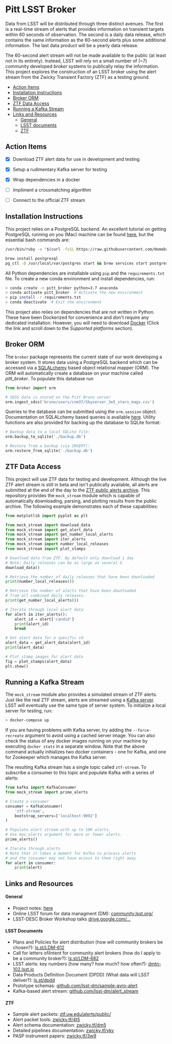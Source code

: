 # Pitt LSST Broker

Data from LSST will be distributed through three distinct avenues. The first is a real-time stream of alerts that provides information on transient targets within 60 seconds of observation. The second is a daily data release, which contains the same information as the 60-second alerts plus some additional information. The last data product will be a yearly data release.

The 60-second alert stream will not be made available to the public (at least not in its entirety). Instead, LSST will rely on a small number of (~7) community developed *broker* systems to publically relay the information. This project explores the construction of an LSST broker using the alert stream from the Zwicky Transient Factory (ZTF) as a testing ground.



- [Action Items](#action-items)
- [Installation Instructions](#installation-instructions)
- [Broker ORM](#broker-orm)
- [ZTF Data Access](#ztf-data-access)
- [Running a Kafka Stream](#running-a-kafka-stream)
- [Links and Resources](#links-and-resources)
    + [General](#general)
    + [LSST documents](#lsst-documents)
    + [ZTF](#ztf)



## Action Items

- [x] Download ZTF alert data for use in development and testing
- [x] Setup a rudimentary Kafka server for testing
- [x] Wrap dependencies in a docker
- [ ] Impliment a crossmatching algorithm
- [ ] Connect to the official ZTF stream



## Installation Instructions

This project relies on a PostgreSQL backend. An excellent tutorial on getting PostgreSQL running on you (Mac) machine can be found [here](https://www.codementor.io/engineerapart/getting-started-with-postgresql-on-mac-osx-are8jcopb), but the essential bash commands are:

```bash
/usr/bin/ruby -e "$(curl -fsSL https://raw.githubusercontent.com/Homebrew/install/master/install)"

brew install postgresql
pg_ctl -D /usr/local/var/postgres start && brew services start postgresql
```



All Python dependencies are installable using `pip` and the `requirements.txt` file. To create a new conda environment and install dependencies, run:

```bash
> conda create -n pitt_broker python=3.7 anaconda
> conda activate pitt_broker  # Activate the new environment
> pip install -r requirements.txt
> conda deactivate  # Exit the environment
```

This project also relies on dependencies that are not written in Python. These have been Dockerized for convenience and don't require any dedicated installation. However, you will need to download [Docker](https://docs.docker.com/install/) (Click the link and scroll down to the *Supported platforms* section).



## Broker ORM

The `broker` package represents the current state of our work developing a broker system. It stores data using a PostgreSQL backend which can be accessed via a [SQLALchemy](https://www.sqlalchemy.org) based object relational mapper (ORM). The ORM will automatically create a database on your machine called *pitt_broker*. To populate this database run

```python
from broker import orm

# SDSS data is stored on the Pitt Bruno server
orm.ingest_sdss('bruno/users/cnm37/Skyserver_3e5_stars_mags.csv')
```

Queries to the database can be submitted using the `orm.session` object. Documentation on SQLALchemy based queries is available [here](https://docs.sqlalchemy.org/en/latest/orm/tutorial.html#querying). Utility functions are also provided for backing up the database to SQLite format:

```python
# Backup data to a local SQLite file:
orm.backup_to_sqlite('./backup.db')

# Restore from a backup (via INSERT):
orm.restore_from_sqlite('./backup.db')

```



## ZTF Data Access

This project will use ZTF data for testing and development. Although the live ZTF alert stream is still in beta and isn't publically available, all alerts are submitted at the end of the day to the [ZTF public alerts archive](https://ztf.uw.edu/alerts/public/). This repository provides the `mock_stream` module which is capable of automatically downloading, parsing, and plotting results from the public archive. The following example demonstrates each of these capabilities: 

```python
from matplotlib import pyplot as plt

from mock_stream import download_data
from mock_stream import get_alert_data
from mock_stream import get_number_local_alerts
from mock_stream import iter_alerts
from mock_stream import number_local_releases
from mock_stream import plot_stamps

# Download data from ZTF. By default only download 1 day
# Note: Daily releases can be as large as several G
download_data()

# Retrieve the number of daily releases that have been downloaded
print(number_local_releases())

# Retrieve the number of alerts that have been downloaded
# from all combined daily releases.
print(get_number_local_alerts())

# Iterate through local alert data
for alert in iter_alerts():
    alert_id = alert['candid']
    print(alert_id)
    break

# Get alert data for a specific id
alert_data = get_alert_data(alert_id)
print(alert_data)

# Plot stamp images for alert data
fig = plot_stamps(alert_data)
plt.show()

```



## Running a Kafka Stream

The `mock_stream` module also provides a simulated stream of ZTF alerts. Just like the real ZTF stream, alerts are streamed using a [Kafka server](https://kafka.apache.org/intro). LSST will eventually use the same type of server system. To initialize a local server for testing, run:

```bash
> docker-compose up 
```

If you are having problems with Kafka server, try adding the `--force-recreate` argument to avoid using a cached server image. You can also check the status of any docker images running on your machine by executing `docker stats` in a separate window. Note that the above command actually initializes two docker containers - one for Kafka, and one for Zookeeper which manages the Kafka server.



The resulting Kafka stream has a single topic called `ztf-stream`. To subscribe a consumer to this topic and populate Kafka with a series of alerts:

```python
from kafka import KafkaConsumer
from mock_stream import prime_alerts

# Create a consumer
consumer = KafkaConsumer(
    'ztf-stream',
    bootstrap_servers=['localhost:9092']
)

# Populate alert stream with up to 100 alerts.
# Use max_alerts argument for more or fewer alerts.
prime_alerts()

# Iterate through alerts
# Note that it takes a moment for Kafka to process alerts
# and the consumer may not have access to them right away
for alert in consumer:
    print(alert)

```



## Links and Resources

#### General

- Project notes: [here](./notes/)
- Online LSST forum for data managment (DM): [community.lsst.org/](https://community.lsst.org/)
- LSST-DESC Broker Workshop talks [drive.google.com/...](https://drive.google.com/drive/folders/1sjYXbdwTID3VnzZNAkcjLbjRfpwNaO_n?usp=sharing) 



#### LSST Documents

- Plans and Policies for alert distribution (how will community brokers be chosen?): [ls.st/LDM-612](https://ls.st/LDM-612)
- Call for letters ofiIntent for community alert brokers (how do I apply to be a community broker?): [ls.st/LDM-682](https://ls.st/LDM-682)
- LSST alerts: key numbers (how many? how much? how often?): [dmtn-102.lsst.io](https://dmtn-102.lsst.io)
- Data Products Definition Document (DPDD) (What data will LSST deliver?): [ls.st/dpdd](https://ls.st/dpdd)
- Prototype schemas: [github.com/lsst-dm/sample-avro-alert](https://github.com/lsst-dm/sample-avro-alert)
- Kafka-based alert stream: [github.com/lsst-dm/alert_stream](https://github.com/lsst-dm/alert_stream)



#### ZTF

- Sample alert packets: [ztf.uw.edu/alerts/public/](https://ztf.uw.edu/alerts/public/)
- Alert packet tools: [zwicky.tf/4t5](https://zwicky.tf/4t5)
- Alert schema documentation: [zwicky.tf/dm5](https://zwicky.tf/dm5)
- Detailed pipelines documentation: [zwicky.tf/ykv](https://zwicky.tf/ykv)
- PASP instrument papers: [zwicky.tf/3w9](https://zwicky.tf/3w9)
